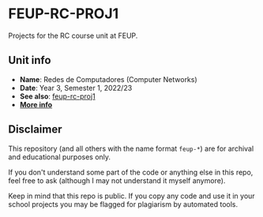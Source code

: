 # FEUP-RC-PROJ1

Projects for the RC course unit at FEUP.

## Unit info

- **Name**: Redes de Computadores (Computer Networks)
- **Date**: Year 3, Semester 1, 2022/23
- **See also**: [feup-rc-proj1](https://github.com/ttoino/feup-rc-proj1)
- [**More info**](https://sigarra.up.pt/feup/ucurr_geral.ficha_uc_view?pv_ocorrencia_id=501687)

## Disclaimer

This repository (and all others with the name format `feup-*`) are for archival and educational purposes only.

If you don't understand some part of the code or anything else in this repo, feel free to ask (although I may not understand it myself anymore).

Keep in mind that this repo is public. If you copy any code and use it in your school projects you may be flagged for plagiarism by automated tools.

